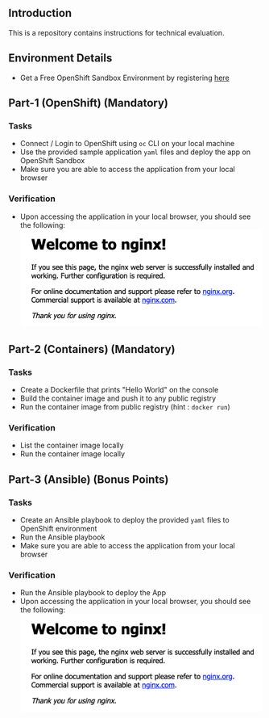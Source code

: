 ## Introduction
This is a repository contains instructions for technical evaluation.

## Environment Details
- Get a Free OpenShift Sandbox Environment by registering [here](https://developers.redhat.com/developer-sandbox/get-started) 

## Part-1 (OpenShift) (Mandatory)
### Tasks
- Connect / Login to OpenShift using `oc` CLI on your local machine
- Use the provided sample application `yaml` files and deploy the app on OpenShift Sandbox
- Make sure you are able to access the application from your local browser

### Verification
- Upon accessing the application in your local browser, you should see the following:
![](https://raw.githubusercontent.com/ksingh7/hire_the_best/main/nginx.png)

## Part-2 (Containers) (Mandatory)
### Tasks
- Create a Dockerfile that prints "Hello World" on the console
- Build the container image and push it to any public registry
- Run the container image from public registry (hint : `docker run`)
  
### Verification
- List the container image locally
- Run the container image locally

## Part-3 (Ansible) (Bonus Points)
### Tasks
- Create an Ansible playbook to deploy the provided `yaml` files to OpenShift environment
- Run the Ansible playbook
- Make sure you are able to access the application from your local browser

### Verification
- Run the Ansible playbook to deploy the App
- Upon accessing the application in your local browser, you should see the following:
![](https://raw.githubusercontent.com/ksingh7/hire_the_best/main/nginx.png)